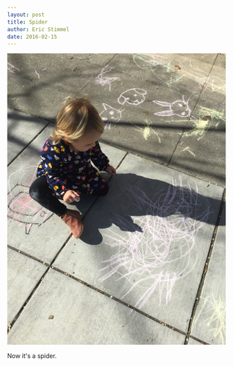 ```yaml
---
layout: post
title: Spider
author: Eric Stimmel
date: 2016-02-15
--- 
```


![it-s-a-spider.](.\images\posts\20160215-spider\it-s-a-spider.jpeg)

Now it's a spider. 
